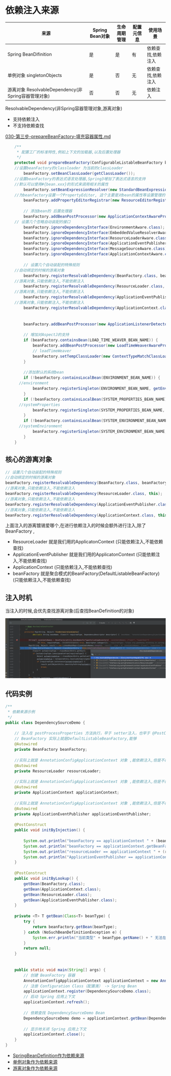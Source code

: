 # 依赖注入来源

| 来源                                                | Spring Bean对象 | 生命周期管理 | 配置元信息 | 使用场景          |
| --------------------------------------------------- | --------------- | ------------ | ---------- | ----------------- |
| Spring BeanDifinition                               | 是              | 是           | 有         | 依赖查找,依赖注入 |
| 单例对象 singletonObjects                           | 是              | 否           | 无         | 依赖查找,依赖注入 |
| 游离对象 ResolvableDependency(非Spring容器管理对象) | 否              | 否           | 无         | 依赖注入          |

ResolvableDependency(非Spring容器管理对象,游离对象)

- 支持依赖注入
- 不支持依赖查找

 [030-第三步-prepareBeanFactory-填充容器属性.md](../080-Spring拓展点/030-第三步-prepareBeanFactory-填充容器属性.md) 

```java
	/**
	 * 配置工厂的标准特性,例如上下文的加载器,以及后置处理器
	 */
	protected void prepareBeanFactory(ConfigurableListableBeanFactory beanFactory) {
    //设置beanFactory的classloader 为当前的classLoader
		beanFactory.setBeanClassLoader(getClassLoader());
    //设置beanFactory的表达式语言处理器,Spring3增加了表达式语言的支持
    //默认可以使用#{bean.xxx}的形式来调用相关的属性
		beanFactory.setBeanExpressionResolver(new StandardBeanExpressionResolver(beanFactory.getBeanClassLoader()));
    //为beanfactory设置一个PropertyEditor, 这个主要是对bean的属性等设置管理的一个工具
		beanFactory.addPropertyEditorRegistrar(new ResourceEditorRegistrar(this, getEnvironment()));

		// 添加bean的 后置处理器
		beanFactory.addBeanPostProcessor(new ApplicationContextAwareProcessor(this));
    // 设置几个忽略自动装配的接口
		beanFactory.ignoreDependencyInterface(EnvironmentAware.class);
		beanFactory.ignoreDependencyInterface(EmbeddedValueResolverAware.class);
		beanFactory.ignoreDependencyInterface(ResourceLoaderAware.class);
		beanFactory.ignoreDependencyInterface(ApplicationEventPublisherAware.class);
		beanFactory.ignoreDependencyInterface(MessageSourceAware.class);
		beanFactory.ignoreDependencyInterface(ApplicationContextAware.class);

		// 设置几个自动装配的特殊规则
    //自动绑定的时候的游离对象
		beanFactory.registerResolvableDependency(BeanFactory.class, beanFactory);
    //游离对象,只能依赖注入,不能依赖注入
		beanFactory.registerResolvableDependency(ResourceLoader.class, this);
    //游离对象,只能依赖注入,不能依赖注入
		beanFactory.registerResolvableDependency(ApplicationEventPublisher.class, this);
    //游离对象,只能依赖注入,不能依赖注入
		beanFactory.registerResolvableDependency(ApplicationContext.class, this);


		beanFactory.addBeanPostProcessor(new ApplicationListenerDetector(this));

		// 增加对AspectJ的支持
		if (beanFactory.containsBean(LOAD_TIME_WEAVER_BEAN_NAME)) {
			beanFactory.addBeanPostProcessor(new LoadTimeWeaverAwareProcessor(beanFactory));
			// loadTimeWeaver
			beanFactory.setTempClassLoader(new ContextTypeMatchClassLoader(beanFactory.getBeanClassLoader()));
		}

		//添加默认的系统bean
		if (!beanFactory.containsLocalBean(ENVIRONMENT_BEAN_NAME)) {
      //environment
			beanFactory.registerSingleton(ENVIRONMENT_BEAN_NAME, getEnvironment());
		}
		if (!beanFactory.containsLocalBean(SYSTEM_PROPERTIES_BEAN_NAME)) {
      //systemProperties
			beanFactory.registerSingleton(SYSTEM_PROPERTIES_BEAN_NAME, getEnvironment().getSystemProperties());
		}
		if (!beanFactory.containsLocalBean(SYSTEM_ENVIRONMENT_BEAN_NAME)) {
      //systemEnvironment
			beanFactory.registerSingleton(SYSTEM_ENVIRONMENT_BEAN_NAME, getEnvironment().getSystemEnvironment());
		}
	}


```

## 核心的游离对象

```java
// 设置几个自动装配的特殊规则
//自动绑定的时候的游离对象
beanFactory.registerResolvableDependency(BeanFactory.class, beanFactory);
//游离对象,只能依赖注入,不能依赖注入
beanFactory.registerResolvableDependency(ResourceLoader.class, this);
//游离对象,只能依赖注入,不能依赖注入
beanFactory.registerResolvableDependency(ApplicationEventPublisher.class, this);
//游离对象,只能依赖注入,不能依赖注入
beanFactory.registerResolvableDependency(ApplicationContext.class, this);
```

上面注入的游离镀锡爱哪个,在进行依赖注入的时候会额外进行注入,除了BeanFactory ,

- ResourceLoader  就是我们用的ApplicatonContext  (只能依赖注入,不能依赖查找)
- ApplicationEventPublisher 就是我们用的ApplicatonContext (只能依赖注入,不能依赖查找)
- ApplicationContext (只能依赖注入,不能依赖查找)
- beanFactory 就是聚合模式的BeanFactory(DefaultListableBeanFactory) (只能依赖注入,不能依赖查找)

## 注入时机

当注入的时候,会优先查找游离对象(后查找BeanDefinition的对象)

![image-20201112211515196](../../assets/image-20201112211515196.png)



## 代码实例

```java
/**
 * 依赖来源示例
 */
public class DependencySourceDemo {

    // 注入在 postProcessProperties 方法执行，早于 setter注入，也早于 @PostConstruct
  	// BeanFactory 实际上就是DefaultListableBeanFactory,能够 
  	@Autowired
    private BeanFactory beanFactory; 

  	//实际上就是 AnnotationConfigApplicationContext 对象 ,能依赖注入,但是不能依赖查找,属于游离对象
    @Autowired
    private ResourceLoader resourceLoader;

  	//实际上就是 AnnotationConfigApplicationContext 对象 ,能依赖注入,但是不能依赖查找,属于游离对象
    @Autowired
    private ApplicationContext applicationContext;

    //实际上就是 AnnotationConfigApplicationContext 对象 ,能依赖注入,但是不能依赖查找,属于游离对象
    @Autowired
    private ApplicationEventPublisher applicationEventPublisher;

    @PostConstruct
    public void initByInjection() {
    
        System.out.println("beanFactory == applicationContext " + (beanFactory == applicationContext));  //false
        System.out.println("beanFactory == applicationContext.getBeanFactory() " + (beanFactory == applicationContext.getAutowireCapableBeanFactory()));  //true
        System.out.println("resourceLoader == applicationContext " + (resourceLoader == applicationContext));  //true
        System.out.println("ApplicationEventPublisher == applicationContext " + (applicationEventPublisher == applicationContext));  //true
    }

    @PostConstruct
    public void initByLookup() {
        getBean(BeanFactory.class);
        getBean(ApplicationContext.class);
        getBean(ResourceLoader.class);
        getBean(ApplicationEventPublisher.class);
    }

    private <T> T getBean(Class<T> beanType) {
        try {
            return beanFactory.getBean(beanType);
        } catch (NoSuchBeanDefinitionException e) {
            System.err.println("当前类型" + beanType.getName() + " 无法在 BeanFactory 中查找!");
        }
        return null;
    }


    public static void main(String[] args) {
        // 创建 BeanFactory 容器
        AnnotationConfigApplicationContext applicationContext = new AnnotationConfigApplicationContext();
        // 注册 Configuration Class（配置类） -> Spring Bean
        applicationContext.register(DependencySourceDemo.class);
        // 启动 Spring 应用上下文
        applicationContext.refresh();

        // 依赖查找 DependencySourceDemo Bean
        DependencySourceDemo demo = applicationContext.getBean(DependencySourceDemo.class);

        // 显示地关闭 Spring 应用上下文
        applicationContext.close();
    }
}
```

- [SpringBeanDefinition作为依赖来源](#游离对象作为依赖来源)
- [单例对象作为依赖来源](#游离对象作为依赖来源)
- [游离对象作为依赖来源](#游离对象作为依赖来源)

## 